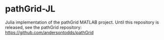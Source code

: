 # pathGrid-JL

Julia implementation of the pathGrid MATLAB project.  Until this repository is released, see the pathGrid repository: https://github.com/andersontodds/pathGrid
